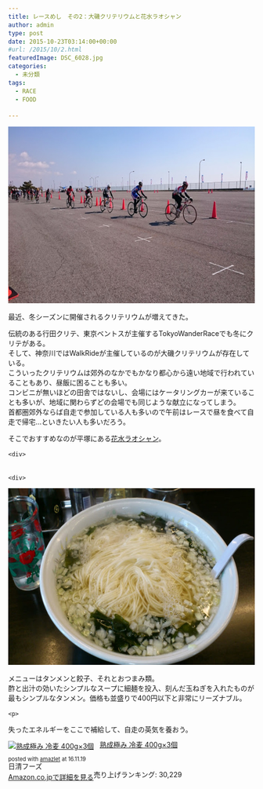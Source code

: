 ```yaml
---
title: レースめし　その2：大磯クリテリウムと花水ラオシャン
author: admin
type: post
date: 2015-10-23T03:14:00+00:00
#url: /2015/10/2.html
featuredImage: DSC_6028.jpg
categories:
  - 未分類
tags:
  - RACE
  - FOOD

---
```

<div class="separator" style="clear: both; text-align: center;">
  <img border="0" height="360" src="./DSC_6028.jpg" width="640" />
</div>

最近、冬シーズンに開催されるクリテリウムが増えてきた。

<div>
  伝統のある行田クリテ、東京ベントスが主催するTokyoWanderRaceでも冬にクリテがある。
</div>

<div>
</div>

<div>
  そして、神奈川ではWalkRideが主催しているのが大磯クリテリウムが存在している。
</div>

<div>
  こういったクリテリウムは郊外のなかでもかなり都心から遠い地域で行われていることもあり、昼飯に困ることも多い。
</div>

<div>
</div>

<div>
  コンビニが無いほどの田舎ではないし、会場にはケータリングカーが来ていることも多いが、地域に関わらずどの会場でも同じような献立になってしまう。
</div>

<div>
  首都圏郊外ならば自走で参加している人も多いので午前はレースで昼を食べて自走で帰宅…といきたい人も多いだろう。
</div>

<div>
  <p>
    そこでおすすめなのが平塚にある<a href="http://xn--kck0ayjva7cy494bntmipjm44c.com/" target="_blank">花水ラオシャン</a>。</div>

    <div>


    <div>
<div class="separator" style="clear: both; text-align: center;">
  <img border="0" height="360" src="./DSC_0628.jpg" width="640" />
</div>

<p>
  </div>

  <div>
    メニューはタンメンと餃子、それとおつまみ類。
  </div>

  <div>
    酢と出汁の効いたシンプルなスープに細麺を投入、刻んだ玉ねぎを入れたものが最もシンプルなタンメン。価格も並盛りで400円以下と非常にリーズナブル。</p>

    <p>
失ったエネルギーをここで補給して、自走の英気を養おう。</div>

<div class="amazlet-box" style="margin-bottom: 0px;">
  <div class="amazlet-image" style="float: left; margin: 0px 12px 1px 0px;">
    <a href="http://www.amazon.co.jp/exec/obidos/ASIN/B00FQ6V4EO/gensobunya-22/ref=nosim/" name="amazletlink" target="_blank"><img alt="熟成極み 冷麦 400g×3個" src="https://images-fe.ssl-images-amazon.com/images/I/41nVah6NWJL._SL160_.jpg" style="border: none;" /></a>
  </div>

  <div class="amazlet-info" style="line-height: 120%; margin-bottom: 10px;">
    <div class="amazlet-name" style="line-height: 120%; margin-bottom: 10px;">
<a href="http://www.amazon.co.jp/exec/obidos/ASIN/B00FQ6V4EO/gensobunya-22/ref=nosim/" name="amazletlink" target="_blank">熟成極み 冷麦 400g×3個</a></p>

<div class="amazlet-powered-date" style="font-size: 80%; line-height: 120%; margin-top: 5px;">
  posted with <a href="http://www.amazlet.com/" target="_blank" title="amazlet">amazlet</a> at 16.11.19
</div>


<div class="amazlet-detail">
日清フーズ <br /> 売り上げランキング: 30,229


<div class="amazlet-sub-info" style="float: left;">
<div class="amazlet-link" style="margin-top: 5px;">
  <a href="http://www.amazon.co.jp/exec/obidos/ASIN/B00FQ6V4EO/gensobunya-22/ref=nosim/" name="amazletlink" target="_blank">Amazon.co.jpで詳細を見る</a>
</div>

  </div>

  <div class="amazlet-footer" style="clear: left;">
  </div>
</div>

